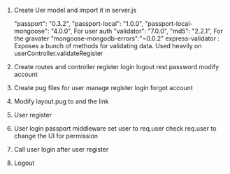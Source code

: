 1. Create Uer model and import it in server.js

    "passport": "0.3.2",
    "passport-local": "1.0.0",
    "passport-local-mongoose": "4.0.0",
        For user auth
    "validator": "7.0.0",
    "md5": "2.2.1",
        For the gravater
    "mongoose-mongodb-errors":"~0.0.2"
    express-validator : Exposes a bunch of methods for validating data. Used heavily on userController.validateRegister

2. Create routes and controller
    register
    login
    logout
    rest password
    modify account

3. Create pug files for user manage
    register
    login
    forgot
    account

4. Modify layout.pug to and the link


5. User register 

6. User login 
    passport middleware set user to req.user
    check req.user to change the UI for permission

7. Call user login after user register

8. Logout

